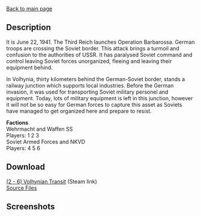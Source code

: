 [Back to main page](https://taddan.github.io/library/)<br/>
## Description
It is June 22, 1941. The Third Reich launches Operation Barbarossa. German troops are crossing the Soviet border. This attack brings a turmoil and confusion to the authorities of USSR. It has paralysed Soviet command and control leaving Soviet forces unorganized, fleeing and leaving their equipment behind.

In Volhynia, thirty kilometers behind the German-Soviet border, stands a railway junction which supports local industries. Before the German invasion, it was used for transporting Soviet military personel and equipment. Today, lots of military equipment is left in this junction, however it will not be so easy for German forces to capture this asset as Soviets have managed to get organized here and prepare to resist.

<b>Factions</b></br>
Wehrmacht and Waffen SS</br>
Players: 1 2 3</br>
Soviet Armed Forces and NKVD</br>
Players: 4 5 6</br>
## Download
[(2 - 6) Volhynian Transit](https://steamcommunity.com/sharedfiles/filedetails/?id=1250754845) (Steam link)<br/>
[Source Files]()

## Screenshots
